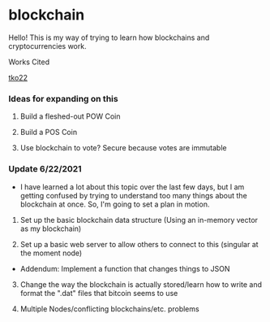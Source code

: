 # blockchain

Hello! This is my way of trying to learn how blockchains and cryptocurrencies work.

Works Cited

[tko22](https://github.com/tko22/simple-blockchain)

### Ideas for expanding on this

1. Build a fleshed-out POW Coin

2. Build a POS Coin

3. Use blockchain to vote? Secure because votes are immutable

### Update 6/22/2021

- I have learned a lot about this topic over the last few days, but I am getting confused by trying to understand too many things about the blockchain at once. So, I'm going to set a plan in motion.

1. Set up the basic blockchain data structure (Using an in-memory vector as my blockchain)

2. Set up a basic web server to allow others to connect to this (singular at the moment node)
 - Addendum: Implement a function that changes things to JSON

3. Change the way the blockchain is actually stored/learn how to write and format the ".dat" files that bitcoin seems to use

4. Multiple Nodes/conflicting blockchains/etc. problems
